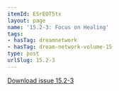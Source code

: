 ```yaml
---
itemId: ESrEOT5tx
layout: page
name: '15.2-3: Focus on Healing'
tags:
- hasTag: dreamnetwork
- hasTag: dream-network-volume-15
type: post
urlSlug: 15.2-3
---
```

<a href="files/pdfs/Volume_15/15.2-3-Dream-Network-Vol-15-No-3_de-skew.pdf" download="">Download issue 15.2-3</a>